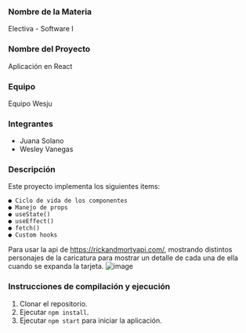 ### Nombre de la Materia
Electiva - Software I

### Nombre del Proyecto
Aplicación en React

### Equipo
Equipo Wesju

### Integrantes
* Juana Solano
* Wesley Vanegas
  
### Descripción
Este proyecto implementa los siguientes items:
```
● Ciclo de vida de los componentes
● Manejo de props
● useState()
● useEffect()
● fetch()
● Custom hooks
```

Para usar la api de https://rickandmortyapi.com/, mostrando distintos personajes de la
caricatura para mostrar un detalle de cada una de ella cuando se expanda la tarjeta.
![image](https://github.com/user-attachments/assets/66d245d3-b570-44f1-9974-39af115ec383)

### Instrucciones de compilación y ejecución
1. Clonar el repositorio.
2. Ejecutar `npm install`.
3. Ejecutar `npm start` para iniciar la
aplicación.
